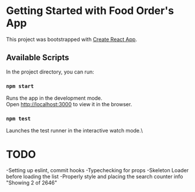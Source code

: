 # Getting Started with Food Order's App

This project was bootstrapped with [Create React App](https://github.com/facebook/create-react-app).

## Available Scripts

In the project directory, you can run:

### `npm start`

Runs the app in the development mode.\
Open [http://localhost:3000](http://localhost:3000) to view it in the browser.

### `npm test`

Launches the test runner in the interactive watch mode.\

# TODO 

-Setting up eslint, commit hooks
-Typechecking for props
-Skeleton Loader before loading the list
-Properly style and placing the search counter info "Showing 2 of  2646"


